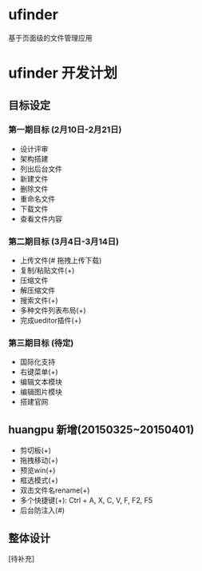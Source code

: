 ufinder
=======

基于页面级的文件管理应用

# ufinder 开发计划

## 目标设定

### 第一期目标 (2月10日-2月21日)

* 设计评审
* 架构搭建
* 列出后台文件
* 新建文件
* 删除文件
* 重命名文件
* 下载文件
* 查看文件内容

### 第二期目标 (3月4日-3月14日)
* 上传文件(# 拖拽上传下载)
* 复制/粘贴文件(+)
* 压缩文件
* 解压缩文件
* 搜索文件(+)
* 多种文件列表布局(+)
* 完成ueditor插件(+)


### 第三期目标 (待定)

* 国际化支持
* 右键菜单(+)
* 编辑文本模块
* 编辑图片模块
* 搭建官网

## huangpu 新增(20150325~20150401)
* 剪切板(+)
* 拖拽移动(+)
* 预览win(+)
* 框选模式(+)
* 双击文件名rename(+)
* 多个快捷键(+): Ctrl + A, X, C, V, F, F2, F5
* 后台防注入(#)







## 整体设计

[待补充]







